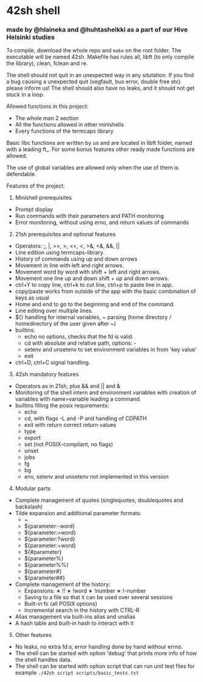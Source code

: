 # 42sh shell 
### made by @hlaineka and @huhtasheikki as a part of our Hive Helsinki studies

To compile, download the whole repo and `make` on the root folder. The executable will be named 42sh.
Makefile has rules all, libft (to only compile the library), clean, fclean and re.

The shell should not quit in an unexpected way in any situtation. If you find a bug causing a unexpected quit (segfault, bus error, double free etc) please inform us! The shell should also have no leaks, and it should not get stuck in a loop.

Allowed functions in this project:
  * The whole man 2 section
  * All the functions allowed in other minishells
  * Every functions of the termcaps library
  
Basic libc functions are written by us and are located in libft folder, named with a leading ft_. For some bonus features other ready made functions are allowed.

The use of global variables are allowed only when the use of them is defendable.

Features of the project:
1. Minishell prerequisites
  * Prompt display
  * Run commands with their parameters and PATH monitoring
  * Error monitoring, without using erno, and return values of commands
  
2. 21sh prerequisites and optional features
  * Operators: ;, |, >>, >, <<, <, >&, <&, &&, || 
  * Line edition using termcaps-library.
  * History of commands using up and down arrows
  * Movement in line with left and right arrows.
  * Movement word by word with shift + left and right arrows.
  * Movement one line up and down shift + up and down arrows.
  * ctrl+Y to copy line, ctrl+k to cut line, ctrl+p to paste line in app.
  * copy/paste works from outside of the app with the basic combination of keys as usual
  * Home and end to go to the beginning and end of the command.
  * Line editing over multiple lines.
  * ${} handling for internal variables, ~ parsing (home directory / homedirectory of the user given after ~)
  * builtins:
    * echo no options, checks that the fd is valid.
    * cd with absolute and relative path, options: -
    * setenv and unsetenv to set environment variables in from 'key value'
    * exit
  * ctrl+D, ctrl+C signal handling.

3. 42sh mandatory features
  * Operators as in 21sh, plus && and || and &
  * Monitoring of the shell intern and environment variables with creation of variables with name=variable leading a command.
  * builtins filling the posix requirements:
    * echo
    * cd, with flags -L and -P and handling of CDPATH
    * exit with return correct return values
    * type
    * export
    * set (not POSIX-compliant, no flags)
    * unset
    * jobs
    * fg
    * bg
    * env, setenv and unsetenv not implemented in this version

4. Modular parts
  * Complete management of quotes (singlequotes, doublequotes and backslash)
  * Tilde expansion and additional parameter formats:
     * ~
     * ${parameter:-word}
     * ${parameter:=word}
     * ${parameter:?word}
     * ${parameter:+word}
     * ${#parameter}
     * ${parameter%}
     * ${parameter%%}
     * ${parameter#}
     * ${parameter##}
  * Complete management of the history:
     * Expansions:
        ∗ !!
        ∗ !word
        ∗ !number
        ∗ !-number
     * Saving to a file so that it can be used over several sessions
     * Built-in fc (all POSIX options)
     * Incremental search in the history with CTRL-R
  * Alias management via built-ins alias and unalias
  * A hash table and built-in hash to interact with it

5. Other features
  * No leaks, no extra fd:s, error handling done by hand withour errno.
  * The shell can be started with option 'debug' that prints more info of how the shell handles data.
  * The shell can be started with option script that can run unit test files for example `./42sh script scripts/basic_tests.txt`
